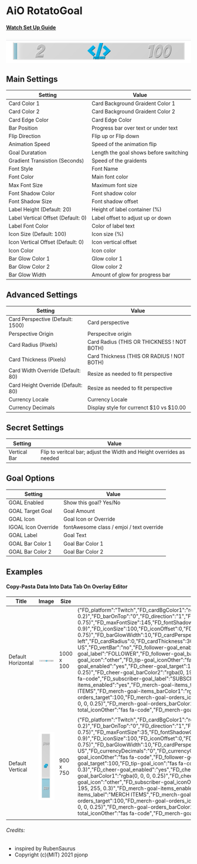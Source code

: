 # AiO RotatoGoal
#### [Watch Set Up Guide](https://www.youtube.com/watch?v=60YVuDeCBBY)
###

![RotatoGoal Example](./public/defaultHor.png)

## Main Settings
| Setting | Value |
| ------ | ------ |
| Card Color 1 | Card Background Graident Color 1 |
| Card Color 2 | Card Background Graident Color 2 |
| Card Edge Color | Card Edge Color |
| Bar Position | Progress bar over text or under text |
| Flip Direction | Flip up or Flip down |
| Animation Speed | Speed of the animation flip |
| Goal Duratation | Length the goal shows before switching |
| Gradient Transistion (Seconds) | Speed of the graidents |
| Font Style | Font Name |
| Font Color | Main font color |
| Max Font Size | Maximum font size |
| Font Shadow Color | Font shadow color |
| Font Shadow Size | Font shadow offset |
| Label Height (Default: 20) | Height of label container (%) |
| Label Vertical Offset (Default: 0) | Label offset to adjust up or down |
| Label Font Color | Color of label text |
| Icon Size (Default: 100) | Icon size (%) |
| Icon Vertical Offset (Default: 0) | Icon vertical offset |
| Icon Color | Icon color |
| Bar Glow Color 1 | Glow color 1 |
| Bar Glow Color 2 | Glow color 2 |
| Bar Glow Width | Amount of glow for progress bar |

## Advanced Settings
| Setting | Value |
| ------ | ------ |
| Card Perspective (Default: 1500) | Card perspective |
| Perspective Origin | Perspecitve origin |
| Card Radius (Pixels) | Card Radius (THIS OR THICKNESS ! NOT BOTH) |
| Card Thickness (Pixels) | Card Thickness (THIS OR RADIUS ! NOT BOTH) |
| Card Width Override (Default: 80) | Resize as needed to fit perspective |
| Card Height Override (Default: 80) | Resize as needed to fit perspective |
| Currency Locale | Currency Locale |
| Currency Decimals | Display style for currenct $10 vs $10.00 |

## Secret Settings
| Setting | Value |
| ------ | ------ |
| Vertical Bar | Flip to veritcal bar; adjust the Width and Height overrides as needed |

## Goal Options
| Setting | Value |
| ------ | ------ |
| GOAL Enabled | Show this goal? Yes/No |
| GOAL Target Goal | Goal Amount |
| GOAL Icon | Goal Icon or Override |
| IGOAL Icon Override | fontAwesome class / emjoi / text override |
| GOAL Label | Goal Text |
| GOAL Bar Color 1 | Goal Bar Color 1 |
| GOAL Bar Color 2 | Goal Bar Color 2 |

## Examples
#### Copy-Pasta Data Into Data Tab On Overlay Editor
| Title | Image | Size | Data |
|---|---------|---|---|
| Default Horizontal | <img src="./public/defaultHor.png" width="500"> | 1000 x 100 | {"FD_platform":"Twitch","FD_cardBgColor1":"rgba(255, 254, 254, 0)","FD_cardBgColor2":"rgba(0, 0, 0, 0.2)","FD_cardEdgeColor":"rgba(0, 0, 0, 0.2)","FD_barOnTop":"0","FD_direction":"1","FD_animationTime":2,"FD_showTime":10,"FD_glowTime":15,"FD_fontName":"Bangers","FD_fontColor":"rgba(255, 255, 255, 0.75)","FD_maxFontSize":145,"FD_fontShadowColor":"rgb(0,0,0)","FD_fontShadowSize":1,"FD_labelHeight":20,"FD_labelPosition":0,"FD_labelColor":"rgba(0, 195, 255, 0.9)","FD_iconSize":100,"FD_iconOffset":0,"FD_iconColor":"rgba(0, 195, 255, 0.9)","FD_barGlowColor":"rgba(0, 0, 0, 0.2)","FD_barGlowColor2":"rgba(255, 255, 255, 0.75)","FD_barGlowWidth":10,"FD_cardPerspective":1500,"FD_cardPerspectiveOrigin":"top left","FD_cardRadius":0,"FD_cardThickness":30,"FD_cardWidth":80,"FD_cardHeight":80,"FD_currencyLocale":"en-US","FD_currencyDecimals":"2","FD_currencyCode":"en-US","FD_vertBar":"no","FD_follower-goal_enabled":"yes","FD_follower-goal_target":100,"FD_follower-goal_icon":"other","FD_follower-goal_iconOther":"fas fa-code","FD_follower-goal_label":"FOLLOWER","FD_follower-goal_barColor1":"rgba(0, 0, 0, 0.25)","FD_follower-goal_barColor2":"rgba(0, 195, 255, 0.3)","FD_tip-goal_enabled":"yes","FD_tip-goal_target":100,"FD_tip-goal_icon":"other","FD_tip-goal_iconOther":"fas fa-code","FD_tip-goal_label":"TIP","FD_tip-goal_barColor1":"rgba(0, 0, 0, 0.25)","FD_tip-goal_barColor2":"rgba(0, 195, 255, 0.3)","FD_cheer-goal_enabled":"yes","FD_cheer-goal_target":100,"FD_cheer-goal_icon":"other","FD_cheer-goal_iconOther":"fas fa-code","FD_cheer-goal_label":"CHEER","FD_cheer-goal_barColor1":"rgba(0, 0, 0, 0.25)","FD_cheer-goal_barColor2":"rgba(0, 195, 255, 0.3)","FD_subscriber-goal_enabled":"yes","FD_subscriber-goal_target":100,"FD_subscriber-goal_icon":"other","FD_subscriber-goal_iconOther":"fas fa-code","FD_subscriber-goal_label":"SUBSCRIBER","FD_subscriber-goal_barColor1":"rgba(0, 0, 0, 0.25)","FD_subscriber-goal_barColor2":"rgba(0, 195, 255, 0.3)","FD_merch-goal-items_enabled":"yes","FD_merch-goal-items_target":100,"FD_merch-goal-items_icon":"other","FD_merch-goal-items_iconOther":"fas fa-code","FD_merch-goal-items_label":"MERCH ITEMS","FD_merch-goal-items_barColor1":"rgba(0, 0, 0, 0.25)","FD_merch-goal-items_barColor2":"rgba(0, 195, 255, 0.3)","FD_merch-goal-orders_enabled":"yes","FD_merch-goal-orders_target":100,"FD_merch-goal-orders_icon":"other","FD_merch-goal-orders_iconOther":"fas fa-code","FD_merch-goal-orders_label":"MERCH ORDERS","FD_merch-goal-orders_barColor1":"rgba(0, 0, 0, 0.25)","FD_merch-goal-orders_barColor2":"rgba(0, 195, 255, 0.3)","FD_merch-goal-total_enabled":"yes","FD_merch-goal-total_target":100,"FD_merch-goal-total_icon":"other","FD_merch-goal-total_iconOther":"fas fa-code","FD_merch-goal-total_label":"MERCH TOTAL","FD_merch-goal-total_barColor1":"rgba(0, 0, 0, 0.25)","FD_merch-goal-total_barColor2":"rgba(0, 195, 255, 0.3)"} |
|||||
| Default Vertical | <img src="./public/defaultVert.png" width="500"> | 900 x 750 | {"FD_platform":"Twitch","FD_cardBgColor1":"rgba(255, 254, 254, 0)","FD_cardBgColor2":"rgba(0, 0, 0, 0.2)","FD_cardEdgeColor":"rgba(0, 0, 0, 0.2)","FD_barOnTop":"0","FD_direction":"1","FD_animationTime":2,"FD_showTime":10,"FD_glowTime":15,"FD_fontName":"Bangers","FD_fontColor":"rgba(255, 255, 255, 0.75)","FD_maxFontSize":35,"FD_fontShadowColor":"rgb(0,0,0)","FD_fontShadowSize":1,"FD_labelHeight":20,"FD_labelPosition":0,"FD_labelColor":"rgba(0, 195, 255, 0.9)","FD_iconSize":100,"FD_iconOffset":0,"FD_iconColor":"rgba(0, 195, 255, 0.9)","FD_barGlowColor":"rgba(0, 0, 0, 0.2)","FD_barGlowColor2":"rgba(255, 255, 255, 0.75)","FD_barGlowWidth":10,"FD_cardPerspective":1300,"FD_cardPerspectiveOrigin":"center","FD_cardRadius":0,"FD_cardThickness":25,"FD_cardWidth":65,"FD_cardHeight":10,"FD_currencyLocale":"en-US","FD_currencyDecimals":"0","FD_currencyCode":"en-US","FD_vertBar":"yes","FD_follower-goal_enabled":"yes","FD_follower-goal_target":100,"FD_follower-goal_icon":"fab fa-twitch","FD_follower-goal_iconOther":"fas fa-code","FD_follower-goal_label":"","FD_follower-goal_barColor1":"rgba(0, 0, 0, 0.25)","FD_follower-goal_barColor2":"rgba(0, 195, 255, 0.3)","FD_tip-goal_enabled":"yes","FD_tip-goal_target":100,"FD_tip-goal_icon":"fas fa-coins","FD_tip-goal_iconOther":"fas fa-code","FD_tip-goal_label":"","FD_tip-goal_barColor1":"rgba(0, 0, 0, 0.25)","FD_tip-goal_barColor2":"rgba(0, 195, 255, 0.3)","FD_cheer-goal_enabled":"yes","FD_cheer-goal_target":100,"FD_cheer-goal_icon":"fas fa-gem","FD_cheer-goal_iconOther":"fas fa-code","FD_cheer-goal_label":"","FD_cheer-goal_barColor1":"rgba(0, 0, 0, 0.25)","FD_cheer-goal_barColor2":"rgba(0, 195, 255, 0.3)","FD_subscriber-goal_enabled":"no","FD_subscriber-goal_target":100,"FD_subscriber-goal_icon":"other","FD_subscriber-goal_iconOther":"fas fa-code","FD_subscriber-goal_label":"SUBSCRIBER","FD_subscriber-goal_barColor1":"rgba(0, 0, 0, 0.25)","FD_subscriber-goal_barColor2":"rgba(0, 195, 255, 0.3)","FD_merch-goal-items_enabled":"no","FD_merch-goal-items_target":100,"FD_merch-goal-items_icon":"other","FD_merch-goal-items_iconOther":"fas fa-code","FD_merch-goal-items_label":"MERCH ITEMS","FD_merch-goal-items_barColor1":"rgba(0, 0, 0, 0.25)","FD_merch-goal-items_barColor2":"rgba(0, 195, 255, 0.3)","FD_merch-goal-orders_enabled":"no","FD_merch-goal-orders_target":100,"FD_merch-goal-orders_icon":"other","FD_merch-goal-orders_iconOther":"fas fa-code","FD_merch-goal-orders_label":"MERCH ORDERS","FD_merch-goal-orders_barColor1":"rgba(0, 0, 0, 0.25)","FD_merch-goal-orders_barColor2":"rgba(0, 195, 255, 0.3)","FD_merch-goal-total_enabled":"no","FD_merch-goal-total_target":100,"FD_merch-goal-total_icon":"other","FD_merch-goal-total_iconOther":"fas fa-code","FD_merch-goal-total_label":"MERCH TOTAL","FD_merch-goal-total_barColor1":"rgba(0, 0, 0, 0.25)","FD_merch-goal-total_barColor2":"rgba(0, 195, 255, 0.3)"} |
|||||

###### Credits:
 - inspired by RubenSaurus
 - Copyright (c)(MIT) 2021 pjonp

